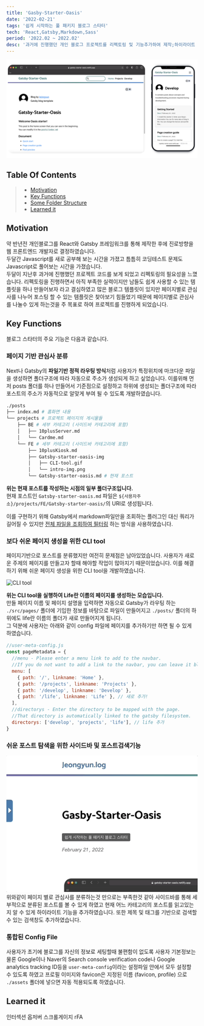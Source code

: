 ```yaml
---
title: 'Gasby-Starter-Oasis'
date: '2022-02-21'
tags: '쉽게 시작하는 풀 패키지 블로그 스타터'
tech: 'React,Gatsby,Markdown,Sass'
period: '2022.02 ~ 2022.02'
desc: '과거에 진행했던 개인 블로그 프로젝트를 리펙토링 및 기능추가하여 제작;하이라이트 기반 UI와 Github Typography 베이스;페이지 기반으로 포스트 관심사들을 1차 분류;페이지내 사이드바의 카테고리로 2차 세부 분류;쉬운 블로그 세팅을 위해 하나의 Config 파일로 통합;빠른 페이지 생성을 위한 CLI tool 제공;포스트 검색기능 제공;Lighthouse Report를 참고하여 퍼포먼스를 향상;GA, SEO, RSS, Sitemap, Robots.txt 적용 및 제공'
---
```


![main-intro](../FE/Gatsby-starter-oasis-img/intro-img.png)

## Table Of Contents

> - [Motivation](#motivation)
> - [Key Functions](#key-functions)
> - [Some Folder Structure](#some-folder-structure)
> - [Learned it](#learned-it)

## Motivation

약 반년전 개인블로그를 React와 Gatsby 프레임워크를 통해 제작한 후에 진로방향을 웹 프론트엔드 개발자로
결정하였습니다.  
두달간 Javascript를 새로 공부해 보는 시간을 가졌고 틈틈히 코딩테스트 문제도 Javascript로 풀어보는 시간을 가졌습니다.  
두달이 지난후 과거에 진행했던 프로젝트 코드를 보게 되었고 리펙토링의 필요성을 느꼈습니다.
리펙토링을 진행하면서 아직 부족한 실력이지만 남들도 쉽게 사용할 수 있는 템플릿을 하나 만들어보자 라고 결심하였고
많은 블로그 템플릿이 있지만 페이지별로 관심사를 나누어 포스팅 할 수 있는 템플릿은 찾아보기 힘들었기 때문에 페이지별로 관심사를 나눌수 있게 하는것을 주 목표로 하여 프로젝트를 진행하게 되었습니다.

## Key Functions

블로그 스타터의 주요 기능은 다음과 같습니다.

### 페이지 기반 관심사 분류

Next나 Gatsby의 **파일기반 정적 라우팅 방식**처럼 사용자가 특정위치에 마크다운 파일을 생성하면 폴더구조에 따라 자동으로 주소가 생성되게 하고 싶었습니다. 이를위해 먼저 posts 폴더를 하나 만들어서 기준점으로 설정하고 하위에 생성되는 폴더구조에 따라 포스트의 주소가 자동적으로 알맞게 부여 될 수 있도록 개발하였습니다.

```bash
./posts
├── index.md # 홈화면 내용
└── projects # 프로젝트 페이지의 게시물들
    ├── BE # 세부 카테고리 (사이드바 카테고리에 포함)
    │   ├── 10plusServer.md
    │   └── Cardme.md
    └── FE # 세부 카테고리 (사이드바 카테고리에 포함)
        ├── 10plusKiosk.md
        ├── Gatsby-starter-oasis-img
        │   ├── CLI-tool.gif
        │   └── intro-img.png
        └── Gatsby-starter-oasis.md # 현재 포스트

```

**위는 현재 포스트를 작성하는 시점의 일부 폴더구조입니다.**  
현재 포스트인 `Gatsby-starter-oasis.md` 파일은 `${사용자주소}/projects/FE/Gatsby-starter-oasis/`의 URI로 생성됩니다.

이를 구현하기 위해 Gatsby에서 markdown파일만을 조회하는 플러그인 대신 쿼리가 길어질 수 있지만 [전체 파일을 조회하여 필터링](https://github.com/je0ngyun/gatsby-starter-oasis/blob/master/src/pages/projects/index.js#L52) 하는 방식을 사용하였습니다.

### 보다 쉬운 페이지 생성을 위한 CLI tool

페이지기반으로 포스트를 분류했지만 여전히 문제점은 남아있었습니다. 사용자가 새로운 주제의 페이지를 만들고자 할때 해야할 작업이 많아지기 때문이었습니다. 이를 해결하기 위해 쉬운 페이지 생성을 위한 CLI tool을 개발하였습니다.

![CLI tool](../FE/Gatsby-starter-oasis-img/CLI-tool.gif)

**위는 CLI tool을 실행하여 Life란 이름의 페이지를 생성하는 모습입니다.**  
만들 페이지 이름 및 페이지 설명을 입력하면 자동으로 Gatsby가 라우팅 하는 `./src/pages/` 폴더에 기입한 정보를 바탕으로 파일이 만들어지고 `./posts/` 폴더의 하위에도 life란 이름의 폴더가 새로 만들어지게 됩니다.  
그 덕분에 사용자는 아래와 같이 config 파일에 페이지를 추가하기만 하면 될 수 있게 하였습니다.

```js
//user-meta-config.js
const pageMetadata = {
  //menu - Please enter a menu link to add to the navbar.
  //If you do not want to add a link to the navbar, you can leave it blank.
  menu: [
    { path: '/', linkname: 'Home' },
    { path: '/projects', linkname: 'Projects' },
    { path: '/develop', linkname: 'Develop' },
    { path: '/life', linkname: 'Life' }, // 새로 추가!
  ],
  //directorys - Enter the directory to be mapped with the page.
  //That directory is automatically linked to the gatsby filesystem.
  directorys: ['develop', 'projects', 'life'], // life 추가
}
```

### 쉬운 포스트 탐색을 위한 사이드바 및 포스트검색기능

![sidebar](../FE/Gatsby-starter-oasis-img/sidebar.gif '#width=50%')  
위와같이 페이지 별로 관심사를 분류하는것 만으로는 부족한것 같아 사이드바를 통해 세부적으로 분류된 포스트를 볼 수 있게 하였고 현재 어느 카테고리의 포스트를 읽고있는지 알 수 있게 하이라이트 기능을 추가하였습니다.
또한 제목 및 태그를 기반으로 검색할 수 있는 검색창도 추가하였습니다.

### 통합된 Config File

사용자가 초기에 블로그를 자신의 정보로 세팅할때 불편함이 없도록 사용자 기본정보는 물론 Google이나 Naver의 Search console verification code나 Google analytics tracking ID등을 `user-meta-config`이라는 설정파일 안에서 모두 설정할 수 있도록 하였고 프로필 이미지와 favicon은 지정된 이름 (favicon, profile) 으로 `./assets` 폴더에 넣으면 자동 적용되도록 하였습니다.

## Learned it

인터섹션 옵저버
스크롤게이지 rFA
